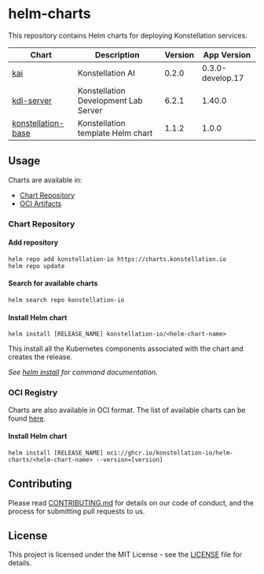 # helm-charts

This repository contains Helm charts for deploying Konstellation services.

| Chart | Description | Version | App Version |
|-------|-------------|---------|-------------|
| [kai](charts/kai) | Konstellation AI | 0.2.0 | 0.3.0-develop.17 |
| [kdl-server](charts/kdl-server) | Konstellation Development Lab Server | 6.2.1 | 1.40.0 |
| [konstellation-base](charts/konstellation-base) | Konstellation template Helm chart | 1.1.2 | 1.0.0 |

## Usage

Charts are available in:

* [Chart Repository](https://helm.sh/docs/topics/chart_repository/)
* [OCI Artifacts](https://helm.sh/docs/topics/registries/)

### Chart Repository

#### Add repository

```console
helm repo add konstellation-io https://charts.konstellation.io
helm repo update
```

#### Search for available charts

```console
helm search repo konstellation-io
```

#### Install Helm chart

```console
helm install [RELEASE_NAME] konstellation-io/<helm-chart-name>
```

This install all the Kubernetes components associated with the chart and creates the release.

_See [helm install](https://helm.sh/docs/helm/helm_install/) for command documentation._

### OCI Registry

Charts are also available in OCI format. The list of available charts can be found [here](https://github.com/orgs/konstellation-io/packages?repo_name=helm-charts).

#### Install Helm chart

```console
helm install [RELEASE_NAME] oci://ghcr.io/konstellation-io/helm-charts/<helm-chart-name> --version=[version]
```

## Contributing

Please read [CONTRIBUTING.md](CONTRIBUTING.md) for details on our code of conduct, and the process for submitting pull requests to us.

## License

This project is licensed under the MIT License - see the [LICENSE](LICENSE) file for details.
